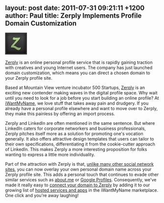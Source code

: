 layout: post
date: 2011-07-31 09:21:11 +1200
author: Paul
title: Zerply Implements Profile Domain Customization
----

![z.jpg](/media/2011-07-31-z.jpg)

[Zerply](http://zerply.com) is an online personal profile service that is rapidly gaining traction with creatives and young Internet users. The company has just launched domain customization, which means you can direct a chosen domain to your Zerply profile site.

Based at Mountain View venture incubator 500 Startups, [Zerply](http://zerply.com/) is an exciting new contender making waves in the digital profile space. Why wait until you need to look for a job before you start building an online profile? At [iWantMyName](https://iwantmyname.com), we love stuff that takes away pain and drudgery. If you already have a personal profile elsewhere and want to move over to Zerply, they make this painless by offering an import process. 

Zerply and LinkedIn are often mentioned in the same sentence. But where LinkedIn caters for corporate networkers and business professionals, Zerply pitches itself more as a solution for promoting one's vocation generally. It also offers attractive design templates that users can tailor to their own specifications, differentiating it from the cookie-cutter approach of LinkedIn. This makes Zerply a more interesting proposition for folks wanting to express a little more individuality. 

Part of the attraction with Zerply is that, [unlike many other social network sites](http://www.zerply.com/premium/custom_domains), you can now overlay your own personal domain name across your Zerply profile site. This adds a personal touch that continues to evade other similar services such as [about.me](http://about.me) or [Google Profiles](http://profiles.google.com). Consequently, we've made it really easy to [connect your domain to Zerply](https://iwantmyname.com/services/personal-profile/domain-customize-zerply) by adding it to our growing list of [hosted services and apps](https://iwantmyname.com/services) in the iWantMyName marketplace. One click and you're away laughing!
